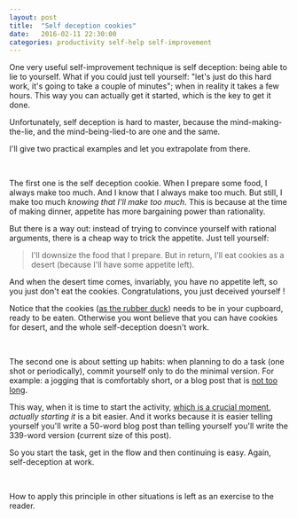 ```yaml
---
layout: post
title:  "Self deception cookies"
date:   2016-02-11 22:30:00
categories: productivity self-help self-improvement
---
```


One very useful self-improvement technique is self deception: being able to lie to yourself. What if you could just
tell yourself: "let's just do this hard work, it's going to take a couple of minutes"; when in reality
it takes a few hours. This way you can actually get it started, which is the key to get it done.

Unfortunately, self deception is hard to master, because the mind-making-the-lie, and the mind-being-lied-to are 
one and the same.

I'll give two practical examples and let you extrapolate from there.

<br/>

The first one is the self deception cookie. When I prepare some food, I always make too much. And I know that I always make
too much. But still, I make too much *knowing that I'll make too much*. This is because at the time of making dinner,
appetite has more bargaining power than rationality. 

But there is a way out: instead of trying to convince yourself with rational arguments, 
there is a cheap way to trick the appetite. Just tell yourself:

> I'll downsize the food that I prepare. But in return, I'll eat cookies as a desert (because I'll have some appetite left).

And when the desert time comes, invariably, you have no appetite left, so you just don't eat the cookies. Congratulations,
you just deceived yourself !
 
Notice that the cookies ([as the rubber duck](https://en.wikipedia.org/wiki/Rubber_duck_debugging)) needs to be in your
cupboard, ready to be eaten. Otherwise you wont believe that you can have cookies for desert, and the whole self-deception
doesn't work.

<br/>

The second one is about setting up habits: when planning to do a task (one shot or periodically), 
commit yourself only to do the minimal version. For example: a jogging that
is comfortably short, or a blog post that is [not too long](http://pinouchon.github.io/general/blogging/2016/02/05/short-blog-posts.html).

This way, when it is time to start the activity, [which is a crucial moment](http://mindingourway.com/where-coulds-go/), *actually starting it* is a bit easier.
And it works because it is easier telling yourself you'll write a 50-word blog post 
than telling yourself you'll write the 339-word version (current size of this post).

So you start the task, get in the flow and then continuing is easy. Again, self-deception at work.

<br/>

How to apply this principle in other situations is left as an exercise to the reader.